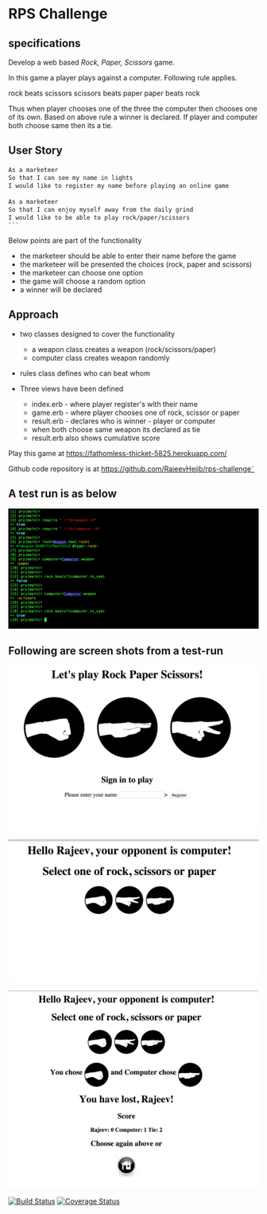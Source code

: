 # RPS Challenge

specifications
--------------

Develop a web based _Rock, Paper, Scissors_ game.

In this game a player plays against a computer.  Following rule applies.

rock beats scissors
scissors beats paper
paper beats rock

Thus when player chooses one of the three the computer then chooses one of its own.  Based on above rule a winner is declared.  If player and computer both choose same then its a tie.

User Story
----------

    As a marketeer
    So that I can see my name in lights
    I would like to register my name before playing an online game

    As a marketeer
    So that I can enjoy myself away from the daily grind
    I would like to be able to play rock/paper/scissors
    ```

Below points are part of the functionality

- the marketeer should be able to enter their name before the game
- the marketeer will be presented the choices (rock, paper and scissors)
- the marketeer can choose one option
- the game will choose a random option
- a winner will be declared

Approach
--------
* two classes designed to cover the functionality
  * a weapon class creates a weapon (rock/scissors/paper)
  * computer class creates weapon randomly

* rules class defines who can beat whom

* Three views have been defined
  * index.erb - where player register's with their name
  * game.erb - where player chooses one of rock, scissor or paper
  * result.erb - declares who is winner - player or computer
  * when both choose same weapon its declared as tie
  * result.erb also shows cumulative score

Play this game at https://fathomless-thicket-5825.herokuapp.com/

Github code repository is at https://github.com/RajeevHejib/rps-challenge˜

A test run is as below
----------------------

![alt text](rps_challenge.png)


Following are screen shots from a test-run
------------------------------------------

![alt text](rps-challenge-1.png)

![alt text](rps-challenge-2.png)

![alt text](rps-challenge-3.png)


[![Build Status](https://travis-ci.org/makersacademy/takeaway-challenge.svg?branch=master)](https://travis-ci.org/makersacademy/rps-challenge)
[![Coverage Status](https://coveralls.io/repos/makersacademy/takeaway-challenge/badge.png)](https://coveralls.io/r/makersacademy/rps-challenge)
